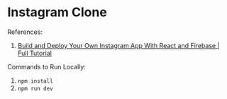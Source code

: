 # Instagram Clone

<!--
Deployed Site: [ConnorXCX.github.io/InstagramClone](https://ConnorXCX.github.io/InstagramClone/) -->

References:

1. [Build and Deploy Your Own Instagram App With React and Firebase | Full Tutorial](https://youtu.be/bQtAg7AFFrY?si=RySa5ewFsjNSb-2o)

Commands to Run Locally:

1. `npm install`
2. `npm run dev`

<!-- How to Configure GitHub Pages Dependency:

1. Add `base` parameter to `vite.config.js`
2. Add `homepage` parameter to `package.json`
3. Add `predeploy` parameter with `npm run build` under `scripts` in package.json
4. Add `deploy` parameter with `gh-pages -d dist` under `scripts` in package.json
5. `npm install gh-pages --save-dev`

Command to Deploy to GitHub Pages:

1. `npm run deploy` -->
